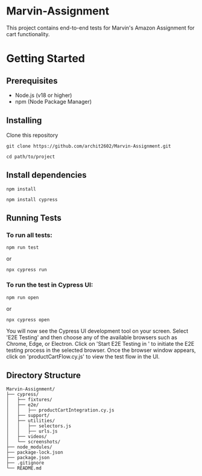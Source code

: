 # Marvin-Assignment
This project contains end-to-end tests for Marvin's Amazon Assignment for cart functionality.

# Getting Started
## Prerequisites
- Node.js (v18 or higher)
- npm (Node Package Manager)

## Installing
Clone this repository
```
git clone https://github.com/archit2602/Marvin-Assignment.git
```
```
cd path/to/project
```

## Install dependencies
```
npm install
```
```
npm install cypress
```

## Running Tests
  ### To run all tests:
  ```
  npm run test
  ```
or
  ```
  npx cypress run
  ```
  ### To run the test in Cypress UI:
  ```
  npm run open
  ```
or
  ```
  npx cypress open
  ```
You will now see the Cypress UI development tool on your screen. Select 'E2E Testing' and then choose any of the available browsers such as Chrome, Edge, or Electron. Click on 'Start E2E Testing in <browser name>' to initiate the E2E testing process in the selected browser. Once the browser window appears, click on 'productCartFlow.cy.js' to view the test flow in the UI.

## Directory Structure

```
Marvin-Assignment/
├── cypress/
│   ├── fixtures/
│   ├── e2e/
│   │   ├── productCartIntegration.cy.js
│   ├── support/
│   ├── utilities/
│   │   ├── selectors.js
│   │   ├── urls.js
│   ├── videos/
│   └── screenshots/
├── node_modules/
├── package-lock.json
├── package.json
├── .gitignore
└── README.md
```
